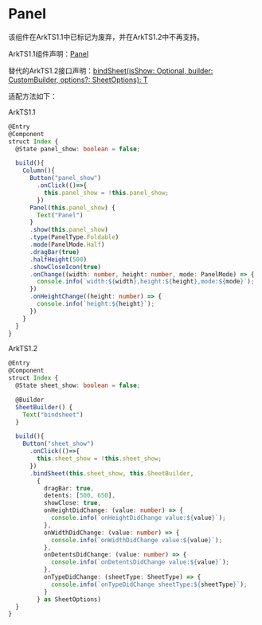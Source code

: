 # Panel

该组件在ArkTS1.1中已标记为废弃，并在ArkTS1.2中不再支持。

ArkTS1.1组件声明：[Panel](../reference/apis-arkui/arkui-ts/ts-container-panel.md)

替代的ArkTS1.2接口声明：[bindSheet(isShow: Optional<boolean>, builder: CustomBuilder, options?: SheetOptions): T](../reference/apis-arkui/arkui-ts/ts-universal-attributes-sheet-transition.md#bindsheet)

适配方法如下：

ArkTS1.1

```ts
@Entry
@Component
struct Index {
  @State panel_show: boolean = false;

  build(){
    Column(){
      Button("panel_show")
        .onClick(()=>{
          this.panel_show = !this.panel_show;
        })
      Panel(this.panel_show) {
        Text("Panel")
      }
      .show(this.panel_show)
      .type(PanelType.Foldable)
      .mode(PanelMode.Half)
      .dragBar(true)
      .halfHeight(500)
      .showCloseIcon(true)
      .onChange((width: number, height: number, mode: PanelMode) => {
        console.info(`width:${width},height:${height},mode:${mode}`);
      })
      .onHeightChange((height: number) => {
        console.info(`height:${height}`);
      })
    }
  }
}
```

ArkTS1.2

```ts
@Entry
@Component
struct Index {
  @State sheet_show: boolean = false;

  @Builder
  SheetBuilder() {
    Text("bindsheet")
  }

  build(){
    Button("sheet_show")
      .onClick(()=>{
        this.sheet_show = !this.sheet_show;
      })
      .bindSheet(this.sheet_show, this.SheetBuilder,
        {
          dragBar: true,
          detents: [500, 650],
          showClose: true,
          onHeightDidChange: (value: number) => {
            console.info(`onHeightDidChange value:${value}`);
          },
          onWidthDidChange: (value: number) => {
            console.info(`onWidthDidChange value:${value}`);
          },
          onDetentsDidChange: (value: number) => {
            console.info(`onDetentsDidChange value:${value}`);
          },
          onTypeDidChange: (sheetType: SheetType) => {
            console.info(`onTypeDidChange sheetType:${sheetType}`);
          }
        } as SheetOptions)
  }
}
```